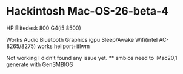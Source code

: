 # Hackintosh Mac-OS-26-beta-4
HP Elitedesk 800 G4(i5 8500)

Works
Audio
Bluetooth
Graphics igpu
Sleep/Awake
Wifi(intel AC-8265/8275) works heliport+itlwm

Not working 
I didn't found any issue yet.
** smbios need to iMac20,1 generate with GenSMBIOS
